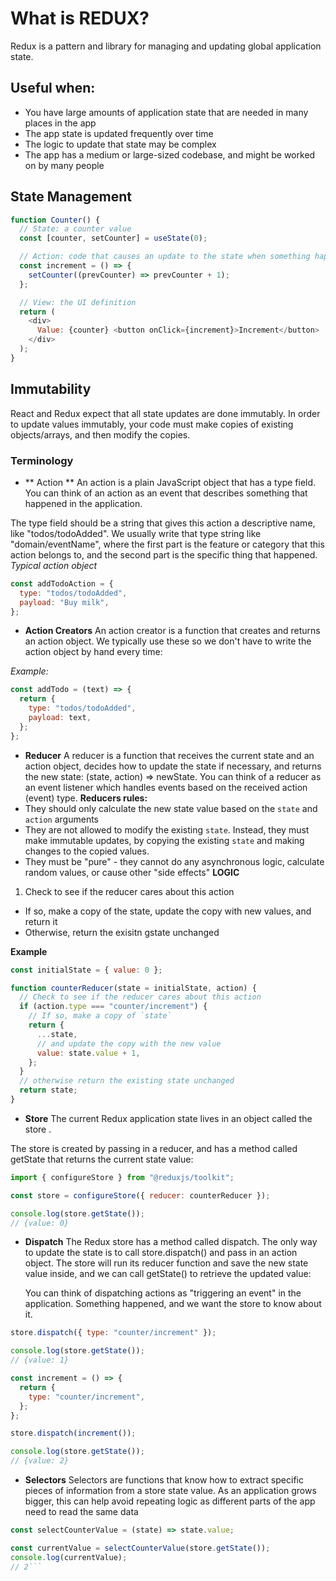 # What is REDUX?

Redux is a pattern and library for managing and updating global application state.

## Useful when:

- You have large amounts of application state that are needed in many places in the app
- The app state is updated frequently over time
- The logic to update that state may be complex
- The app has a medium or large-sized codebase, and might be worked on by many people

## State Management

```javascript
function Counter() {
  // State: a counter value
  const [counter, setCounter] = useState(0);

  // Action: code that causes an update to the state when something happens
  const increment = () => {
    setCounter((prevCounter) => prevCounter + 1);
  };

  // View: the UI definition
  return (
    <div>
      Value: {counter} <button onClick={increment}>Increment</button>
    </div>
  );
}
```

## Immutability

React and Redux expect that all state updates are done immutably. In order to update values immutably, your code must make copies of existing objects/arrays, and then modify the copies.

### Terminology

- ** Action **
  An action is a plain JavaScript object that has a type field. You can think of an action as an event that describes something that happened in the application.

The type field should be a string that gives this action a descriptive name, like "todos/todoAdded". We usually write that type string like "domain/eventName", where the first part is the feature or category that this action belongs to, and the second part is the specific thing that happened.
_Typical action object_

```javascript
const addTodoAction = {
  type: "todos/todoAdded",
  payload: "Buy milk",
};
```

- **Action Creators**
  An action creator is a function that creates and returns an action object. We typically use these so we don't have to write the action object by hand every time:

_Example:_

```javascript
const addTodo = (text) => {
  return {
    type: "todos/todoAdded",
    payload: text,
  };
};
```

- **Reducer**
  A reducer is a function that receives the current state and an action object, decides how to update the state if necessary, and returns the new state: (state, action) => newState. You can think of a reducer as an event listener which handles events based on the received action (event) type.
  **Reducers rules:**
- They should only calculate the new state value based on the `state` and `action` arguments
- They are not allowed to modify the existing `state`. Instead, they must make immutable updates, by copying the existing `state` and making changes to the copied values.
- They must be "pure" - they cannot do any asynchronous logic, calculate random values, or cause other "side effects"
  **LOGIC**

1. Check to see if the reducer cares about this action

- If so, make a copy of the state, update the copy with new values, and return it
- Otherwise, return the exisitn gstate unchanged

**Example**

```javascript
const initialState = { value: 0 };

function counterReducer(state = initialState, action) {
  // Check to see if the reducer cares about this action
  if (action.type === "counter/increment") {
    // If so, make a copy of `state`
    return {
      ...state,
      // and update the copy with the new value
      value: state.value + 1,
    };
  }
  // otherwise return the existing state unchanged
  return state;
}
```

- **Store**
  The current Redux application state lives in an object called the store .

The store is created by passing in a reducer, and has a method called getState that returns the current state value:

```javascript
import { configureStore } from "@reduxjs/toolkit";

const store = configureStore({ reducer: counterReducer });

console.log(store.getState());
// {value: 0}
```

- **Dispatch**
  The Redux store has a method called dispatch. The only way to update the state is to call store.dispatch() and pass in an action object. The store will run its reducer function and save the new state value inside, and we can call getState() to retrieve the updated value:

  You can think of dispatching actions as "triggering an event" in the application. Something happened, and we want the store to know about it.

```javascript
store.dispatch({ type: "counter/increment" });

console.log(store.getState());
// {value: 1}

const increment = () => {
  return {
    type: "counter/increment",
  };
};

store.dispatch(increment());

console.log(store.getState());
// {value: 2}
```

- **Selectors**
  Selectors are functions that know how to extract specific pieces of information from a store state value. As an application grows bigger, this can help avoid repeating logic as different parts of the app need to read the same data

````javascript
const selectCounterValue = (state) => state.value;

const currentValue = selectCounterValue(store.getState());
console.log(currentValue);
// 2```
````
